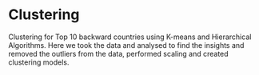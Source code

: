 # Clustering
Clustering for Top 10 backward countries using K-means and Hierarchical Algorithms.
Here we took the data and analysed to find the insights and removed the outliers from the data, performed scaling and created clustering models.
